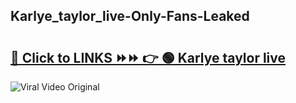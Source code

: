 
 ## Karlye_taylor_live-Only-Fans-Leaked

# <h2><a href="https://clipsfans.com/Karlye_taylor_live&ref=git">🔗 Click to LINKS ⏩⏩ 👉 🟢 Karlye taylor live </a></h2>

<a href="https://clipsfans.com/Karlye_taylor_live&ref=git" rel="nofollow" data-target="animated-image.originalLink"><img src="https://i.ibb.co.com/xMMVF88/686577567.gif" alt="Viral Video Original" style="max-width: 100%; display: inline-block;" data-target="animated-image.originalImage"></a>
